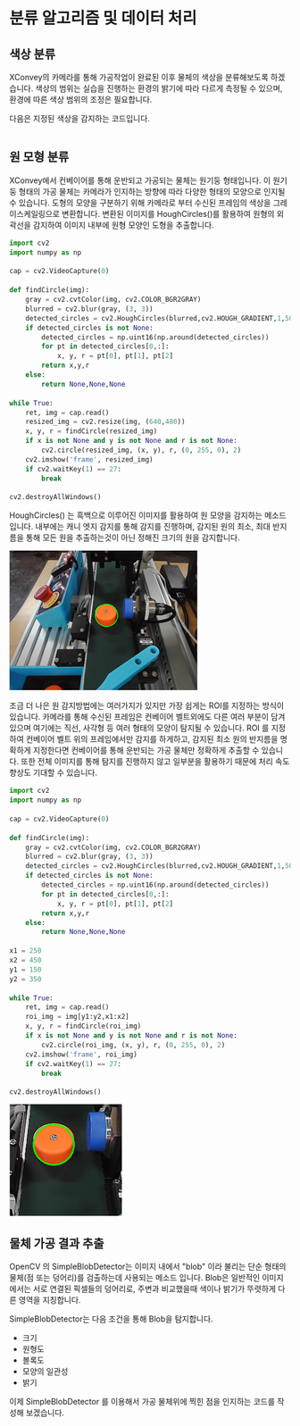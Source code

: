# 분류 알고리즘 및 데이터 처리 

## 색상 분류 
XConvey의 카메라를 통해 가공작업이 완료된 이후 물체의 색상을 분류해보도록 하겠습니다. 색상의 범위는 실습을 진행하는 환경의 밝기에 따라 다르게 측정될 수 있으며, 환경에 따른 색상 범위의 조정은 필요합니다. 

다음은 지정된 색상을 감지하는 코드입니다. 

```python
```

## 원 모형 분류 
XConvey에서 컨베이어를 통해 운반되고 가공되는 물체는 원기둥 형태입니다. 이 원기둥 형태의 가공 물체는 카메라가 인지하는 방향에 따라 다양한 형태의 모양으로 인지될 수 있습니다. 도형의 모양을 구분하기 위해 카메라로 부터 수신된 프레임의 색상을 그레이스케일링으로 변환합니다. 변환된 이미지를 HoughCircles()를 활용하여 원형의 외곽선을 감지하여 이미지 내부에 원형 모양인 도형을 추출합니다. 

```python
import cv2
import numpy as np

cap = cv2.VideoCapture(0)

def findCircle(img):
    gray = cv2.cvtColor(img, cv2.COLOR_BGR2GRAY)
    blurred = cv2.blur(gray, (3, 3))
    detected_circles = cv2.HoughCircles(blurred,cv2.HOUGH_GRADIENT,1,50,param1=50,param2=35, minRadius=35,maxRadius=50)
    if detected_circles is not None:
        detected_circles = np.uint16(np.around(detected_circles))
        for pt in detected_circles[0,:]:
            x, y, r = pt[0], pt[1], pt[2]
        return x,y,r
    else:
        return None,None,None

while True:
    ret, img = cap.read()
    resized_img = cv2.resize(img, (640,480))
    x, y, r = findCircle(resized_img)
    if x is not None and y is not None and r is not None:
        cv2.circle(resized_img, (x, y), r, (0, 255, 0), 2)
    cv2.imshow('frame', resized_img)
    if cv2.waitKey(1) == 27:
        break

cv2.destroyAllWindows()
```

HoughCircles() 는 흑백으로 이루어진 이미지를 활용하여 원 모양을 감지하는 메소드 입니다. 내부에는 캐니 엣지 감지를 통해 감지를 진행하며, 감지된 원의 최소, 최대 반지름을 통해 모든 원을 추출하는것이 아닌 정해진 크기의 원을 감지합니다. 

![Find Circle](res/find_circle.png)

조금 더 나은 원 감지방법에는 여러가지가 있지만 가장 쉽게는 ROI를 지정하는 방식이 있습니다. 카메라를 통해 수신된 프레임은 컨베이어 벨트외에도 다른 여러 부분이 담겨 있으며 여기에는 직선, 사각형 등 여러 형태의 모양이 탐지될 수 있습니다. ROI 를 지정하여 컨베이어 벨트 위의 프레임에서만 감지를 하게하고, 감지된 최소 원의 반지름을 명확하게 지정한다면 컨베이어를 통해 운반되는 가공 물체만 정확하게 추출할 수 있습니다. 또한 전체 이미지를 통해 탐지를 진행하지 않고 일부분을 활용하기 때문에 처리 속도 향상도 기대할 수 있습니다. 

```python
import cv2
import numpy as np

cap = cv2.VideoCapture(0)

def findCircle(img):
    gray = cv2.cvtColor(img, cv2.COLOR_BGR2GRAY)
    blurred = cv2.blur(gray, (3, 3))
    detected_circles = cv2.HoughCircles(blurred,cv2.HOUGH_GRADIENT,1,50,param1=50,param2=35, minRadius=35,maxRadius=50)
    if detected_circles is not None:
        detected_circles = np.uint16(np.around(detected_circles))
        for pt in detected_circles[0,:]:
            x, y, r = pt[0], pt[1], pt[2]
        return x,y,r
    else:
        return None,None,None

x1 = 250
x2 = 450 
y1 = 150
y2 = 350

while True:
    ret, img = cap.read()
    roi_img = img[y1:y2,x1:x2]
    x, y, r = findCircle(roi_img)
    if x is not None and y is not None and r is not None:
        cv2.circle(roi_img, (x, y), r, (0, 255, 0), 2)
    cv2.imshow('frame', roi_img)
    if cv2.waitKey(1) == 27:
        break

cv2.destroyAllWindows()
```

![Find Circle ROI](res/find_circle_roi.png)

## 물체 가공 결과 추출 
OpenCV 의 SimpleBlobDetector는 이미지 내에서 "blob" 이라 불리는 단순 형태의 물체(점 또는 덩어리)를 검출하는데 사용되는 메소드 입니다. Blob은 일반적인 이미지에서는 서로 연결된 픽셀들의 덩어리로, 주변과 비교했을때 색이나 밝기가 뚜렷하게 다른 영역을 지칭합니다. 

SimpleBlobDetector는 다음 조건을 통해 Blob을 탐지합니다. 

- 크기 
- 원형도 
- 볼록도 
- 모양의 일관성 
- 밝기 

이제 SimpleBlobDetector 를 이용해서 가공 물체위에 찍힌 점을 인지하는 코드를 작성해 보겠습니다. 

```python 
``` 

